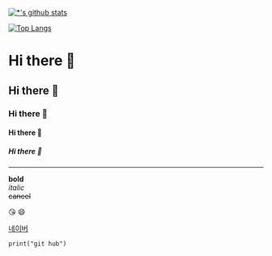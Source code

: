 [![*'s github stats](https://github-readme-stats.vercel.app/api?username=LeeJiu-Easy)](https://github.com/LeeJiu-Easy)

[![Top Langs](https://github-readme-stats.vercel.app/api/top-langs/?username=LeeJiu-Easy)](https://github.com/LeeJiu-Easy/github-readme-stats)


# Hi there 👋
## Hi there 👋
### Hi there 👋
#### Hi there 👋
##### Hi there 👋

---
**bold** <br>
*italic* <br>
~~cancel~~ <br>

😘 😄

[네이버](https://www.naver.com)

```
print("git hub")
```

<!--
**LeeJiu-Easy/LeeJiu-Easy** is a ✨ _special_ ✨ repository because its `README.md` (this file) appears on your GitHub profile.

Here are some ideas to get you started:

- 🔭 I’m currently working on ...
- 🌱 I’m currently learning ...
- 👯 I’m looking to collaborate on ...
- 🤔 I’m looking for help with ...
- 💬 Ask me about ...
- 📫 How to reach me: ...
- 😄 Pronouns: ...
- ⚡ Fun fact: ...
-->
